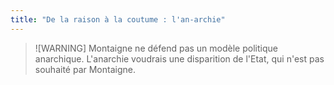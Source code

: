 ```yaml
---
title: "De la raison à la coutume : l'an-archie"
---
```


> ![WARNING]
> Montaigne ne défend pas un modèle politique anarchique. L'anarchie voudrais une disparition de l'Etat, qui n'est pas souhaité par Montaigne.